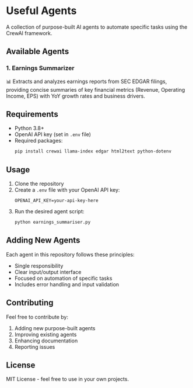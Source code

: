 # Useful Agents

A collection of purpose-built AI agents to automate specific tasks using the CrewAI framework.

## Available Agents

### 1. Earnings Summarizer
📊 Extracts and analyzes earnings reports from SEC EDGAR filings, providing concise summaries of key financial metrics (Revenue, Operating Income, EPS) with YoY growth rates and business drivers.

## Requirements

- Python 3.8+
- OpenAI API key (set in `.env` file)
- Required packages:
  ```bash
  pip install crewai llama-index edgar html2text python-dotenv
  ```

## Usage

1. Clone the repository
2. Create a `.env` file with your OpenAI API key:
   ```
   OPENAI_API_KEY=your-api-key-here
   ```
3. Run the desired agent script:
   ```bash
   python earnings_summariser.py
   ```

## Adding New Agents

Each agent in this repository follows these principles:
- Single responsibility
- Clear input/output interface
- Focused on automation of specific tasks
- Includes error handling and input validation

## Contributing

Feel free to contribute by:
1. Adding new purpose-built agents
2. Improving existing agents
3. Enhancing documentation
4. Reporting issues

## License

MIT License - feel free to use in your own projects.
